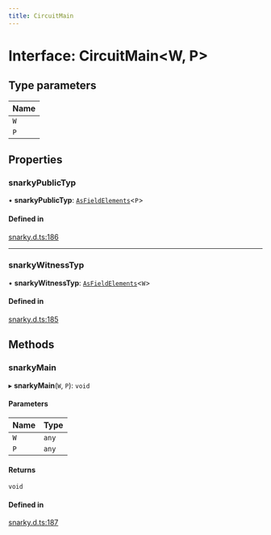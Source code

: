 ```yaml
---
title: CircuitMain
---
```


# Interface: CircuitMain<W, P\>

## Type parameters

| Name |
| :--- |
| `W`  |
| `P`  |

## Properties

### snarkyPublicTyp

• **snarkyPublicTyp**: [`AsFieldElements`](AsFieldElements.md)<`P`\>

#### Defined in

[snarky.d.ts:186](https://github.com/MartinMinkov/snarkyjs/blob/4ba764b/src/snarky.d.ts#L186)

---

### snarkyWitnessTyp

• **snarkyWitnessTyp**: [`AsFieldElements`](AsFieldElements.md)<`W`\>

#### Defined in

[snarky.d.ts:185](https://github.com/MartinMinkov/snarkyjs/blob/4ba764b/src/snarky.d.ts#L185)

## Methods

### snarkyMain

▸ **snarkyMain**(`W`, `P`): `void`

#### Parameters

| Name | Type  |
| :--- | :---- |
| `W`  | `any` |
| `P`  | `any` |

#### Returns

`void`

#### Defined in

[snarky.d.ts:187](https://github.com/MartinMinkov/snarkyjs/blob/4ba764b/src/snarky.d.ts#L187)
